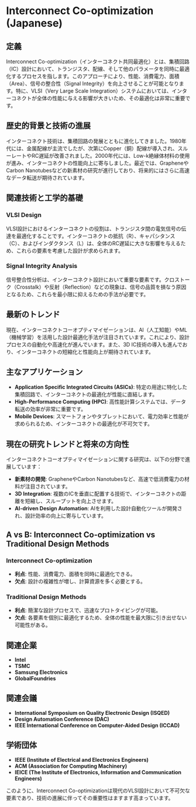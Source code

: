 # Interconnect Co-optimization (Japanese)

## 定義
Interconnect Co-optimization（インターコネクト共同最適化）とは、集積回路（IC）設計において、トランジスタ、配線、そして他のパラメータを同時に最適化するプロセスを指します。このアプローチにより、性能、消費電力、面積（Area）、信号の整合性（Signal Integrity）を向上させることが可能となります。特に、VLSI（Very Large Scale Integration）システムにおいては、インターコネクトが全体の性能に与える影響が大きいため、その最適化は非常に重要です。

## 歴史的背景と技術の進展
インターコネクト技術は、集積回路の発展とともに進化してきました。1980年代には、金属配線が主流でしたが、次第にCopper（銅）配線が導入され、スルーレートやRC遅延が改善されました。2000年代には、Low-k絶縁体材料の使用が進み、インターコネクトの性能向上に寄与しました。最近では、GrapheneやCarbon Nanotubesなどの新素材の研究が進行しており、将来的にはさらに高速なデータ転送が期待されています。

## 関連技術と工学的基礎
### VLSI Design
VLSI設計におけるインターコネクトの役割は、トランジスタ間の電気信号の伝達を最適化することです。インターコネクトの抵抗（R）、キャパシタンス（C）、およびインダクタンス（L）は、全体のRC遅延に大きな影響を与えるため、これらの要素を考慮した設計が求められます。

### Signal Integrity Analysis
信号整合性分析は、インターコネクト設計において重要な要素です。クロストーク（Crosstalk）や反射（Reflection）などの現象は、信号の品質を損なう原因となるため、これらを最小限に抑えるための手法が必要です。

## 最新のトレンド
現在、インターコネクトコーオプティマイゼーションは、AI（人工知能）やML（機械学習）を活用した設計最適化手法が注目されています。これにより、設計プロセスの自動化や高速化が進んでいます。また、3D IC技術の導入も進んでおり、インターコネクトの短縮化と性能向上が期待されています。

## 主なアプリケーション
- **Application Specific Integrated Circuits (ASICs)**: 特定の用途に特化した集積回路で、インターコネクトの最適化が性能に直結します。
- **High-Performance Computing (HPC)**: 高性能計算システムでは、データ転送の効率が非常に重要です。
- **Mobile Devices**: スマートフォンやタブレットにおいて、電力効率と性能が求められるため、インターコネクトの最適化が不可欠です。

## 現在の研究トレンドと将来の方向性
インターコネクトコーオプティマイゼーションに関する研究は、以下の分野で進展しています：
- **新素材の開発**: GrapheneやCarbon Nanotubesなど、高速で低消費電力の材料が注目されています。
- **3D Integration**: 複数のICを垂直に配置する技術で、インターコネクトの距離を短縮し、スループットを向上させます。
- **AI-driven Design Automation**: AIを利用した設計自動化ツールが開発され、設計効率の向上に寄与しています。

## A vs B: Interconnect Co-optimization vs Traditional Design Methods
### Interconnect Co-optimization
- **利点**: 性能、消費電力、面積を同時に最適化できる。
- **欠点**: 設計の複雑性が増し、計算資源を多く必要とする。

### Traditional Design Methods
- **利点**: 簡潔な設計プロセスで、迅速なプロトタイピングが可能。
- **欠点**: 各要素を個別に最適化するため、全体の性能を最大限に引き出せない可能性がある。

## 関連企業
- **Intel**
- **TSMC**
- **Samsung Electronics**
- **GlobalFoundries**
  
## 関連会議
- **International Symposium on Quality Electronic Design (ISQED)**
- **Design Automation Conference (DAC)**
- **IEEE International Conference on Computer-Aided Design (ICCAD)**

## 学術団体
- **IEEE (Institute of Electrical and Electronics Engineers)**
- **ACM (Association for Computing Machinery)**
- **IEICE (The Institute of Electronics, Information and Communication Engineers)**

このように、Interconnect Co-optimizationは現代のVLSI設計において不可欠な要素であり、技術の進展に伴ってその重要性はますます高まっています。